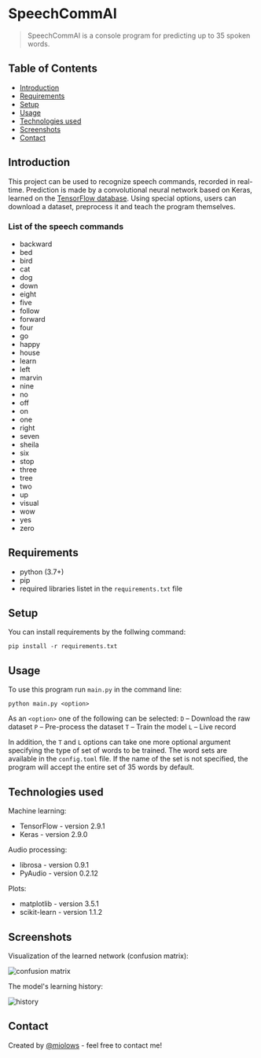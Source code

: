 # SpeechCommAI
> SpeechCommAI is a console program for predicting up to 35 spoken words.

## Table of Contents
* [Introduction](#Introduction)
* [Requirements](#Requirements)
* [Setup](#setup)
* [Usage](#usage)
* [Technologies used](#technologies-used)
* [Screenshots](#screenshots)
* [Contact](#contact)


## Introduction
This project can be used to recognize speech commands, recorded in real-time. Prediction is made by a convolutional neural network based on Keras, learned on the [TensorFlow database](https://www.tensorflow.org/datasets/catalog/speech_commands).
Using special options, users can download a dataset, preprocess it and teach the program themselves.


### List of the speech commands
- backward
- bed
- bird
- cat
- dog
- down
- eight
- five
- follow
- forward
- four
- go
- happy
- house
- learn
- left
- marvin
- nine
- no
- off
- on
- one
- right
- seven
- sheila
- six
- stop
- three
- tree
- two
- up
- visual
- wow
- yes
- zero


## Requirements
- python (3.7+)
- pip
- required libraries listet in the `requirements.txt` file

## Setup
You can install requirements by the follwing command:
```
pip install -r requirements.txt
```

## Usage
To use this program run `main.py` in the command line:
```
python main.py <option>
```
As an `<option>` one of the following can be selected:
`D` – Download the raw dataset
`P` – Pre-process the dataset
`T` – Train the model
`L` – Live record

In addition, the `T` and `L` options can take one more optional argument specifying the type of set of words to be trained. The word sets are available in the `config.toml` file. If the name of the set is not specified, the program will accept the entire set of 35 words by default.


## Technologies used
Machine learning:
- TensorFlow - version 2.9.1
- Keras - version 2.9.0

Audio processing:
- librosa - version 0.9.1
- PyAudio - version 0.2.12

Plots:
- matplotlib - version 3.5.1
- scikit-learn - version 1.1.2

## Screenshots
Visualization of the learned network (confusion matrix):

![confusion matrix](https://gcdnb.pbrd.co/images/kkaaZCLfopNO.png?o=1)


The model's learning history:

![history](https://gcdnb.pbrd.co/images/Ee8q1CdoEGiI.png?o=1)


## Contact
Created by [@miolows](https://github.com/miolows) - feel free to contact me!

